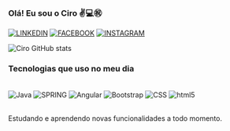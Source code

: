 
### Olá! Eu sou o Ciro ✌️💻㊗

[![LINKEDIN](https://img.shields.io/badge/LinkedIn-0077B5?style=for-the-badge&logo=linkedin&logoColor=white)](https://www.linkedin.com/in/cirorjr/)
[![FACEBOOK](https://img.shields.io/badge/Facebook-1877F2?style=for-the-badge&logo=facebook&logoColor=white)](https://www.facebook.com/profile.php?id=100015717997979)
[![INSTAGRAM](https://img.shields.io/badge/Instagram-E4405F?style=for-the-badge&logo=instagram&logoColor=white)](https://www.instagram.com/cirorjr/)

![Ciro GitHub stats](https://github-readme-stats.vercel.app/api?username=devCiro&show_icons=true&theme=merko)

### Tecnologias que uso no meu dia

<div style="display: inline_block"><br/>

<img align="center" alt="Java" src="https://img.shields.io/badge/Java-ED8B00?style=for-the-badge&logo=java&logoColor=white">
<img align="center" alt="SPRING" src="https://img.shields.io/badge/Spring-6DB33F?style=for-the-badge&logo=spring&logoColor=white">
<img align="center" alt="Angular" src="https://img.shields.io/badge/Angular-DD0031?style=for-the-badge&logo=angular&logoColor=white">
<img align="center" alt="Bootstrap" src="https://img.shields.io/badge/Bootstrap-563D7C?style=for-the-badge&logo=bootstrap&logoColor=white">
<img align="center" alt="CSS" src="https://img.shields.io/badge/CSS-239120?&style=for-the-badge&logo=css3&logoColor=white">
<img align="center" alt="html5" src="https://img.shields.io/badge/HTML5-E34F26?style=for-the-badge&logo=html5&logoColor=white">
</div><br/>

 Estudando e aprendendo novas funcionalidades a todo momento.


	
